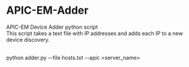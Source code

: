 # APIC-EM-Adder
APIC-EM Device Adder python script<br />
This script takes a text file with IP addresses and adds each IP to a new device discovery.<br /> <br />

python adder.py --file hosts.txt --apic <server_name>
